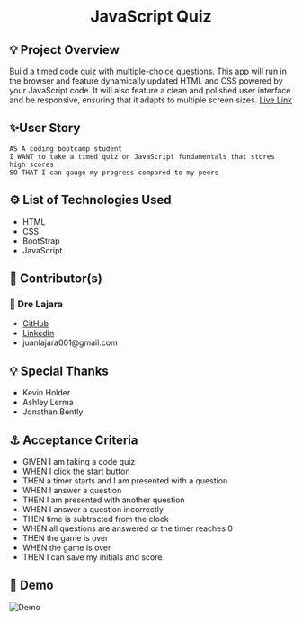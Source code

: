 <h1 align='center'>JavaScript Quiz</h1>
<h2>💡 Project Overview</h2>
<p>Build a timed code quiz with multiple-choice questions. This app will run in the browser and feature dynamically updated HTML and CSS powered by your JavaScript code. It will also feature a clean and polished user interface and be responsive, ensuring that it adapts to multiple screen sizes.
<a href='https://juanlajara.github.io/JS-Quiz/' target='_blank'>Live Link</a>
</p>

<h2> ✨User Story</h2>

```
AS A coding bootcamp student
I WANT to take a timed quiz on JavaScript fundamentals that stores high scores
SO THAT I can gauge my progress compared to my peers
```

<h2>⚙️ List of Technologies Used</h2>
<ul>
    <li>HTML</li>
    <li>CSS</li>
    <li>BootStrap</li>
    <li>JavaScript</li>
</ul>
<h2>📓 Contributor(s)</h2>

<h3>🔭 Dre Lajara</h3>

<ul>
    <li><a href='https://github.com/juanlajara/juanlajara.github.io' target='_blank'>GitHub</a></li>
    <li><a href='https://www.linkedin.com/in/juan-andres-lajara-179a8442' target='_blank'>LinkedIn</a></li>
    <li>juanlajara001@gmail.com</li>
</ul>
<h2>💡 Special Thanks</h2>
<ul>
    <li>Kevin Holder</li>
    <li>Ashley Lerma</li>
    <li>Jonathan Bently</li>
</ul>

<h2>⚓ Acceptance Criteria</h2>

- GIVEN I am taking a code quiz
- WHEN I click the start button
- THEN a timer starts and I am presented with a question
- WHEN I answer a question
- THEN I am presented with another question
- WHEN I answer a question incorrectly
- THEN time is subtracted from the clock
- WHEN all questions are answered or the timer reaches 0
- THEN the game is over
- WHEN the game is over
- THEN I can save my initials and score

<h2>🎉 Demo</h2>

![Demo](https://github.com/juanlajara/JS-Quiz/blob/master/Assets/img/JS%20Quiz%20Demo.gif)
